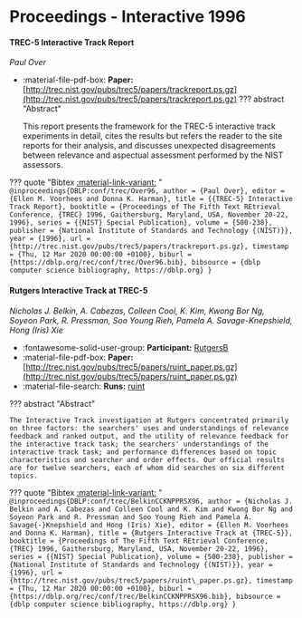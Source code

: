 # Proceedings - Interactive 1996 

#### TREC-5 Interactive Track Report

_Paul Over_

- :material-file-pdf-box: **Paper:** [http://trec.nist.gov/pubs/trec5/papers/trackreport.ps.gz](http://trec.nist.gov/pubs/trec5/papers/trackreport.ps.gz)
??? abstract "Abstract"
	
	This report presents the framework for the TREC-5 interactive track experiments in detail, cites the results but refers the reader to the site reports for their analysis, and discusses unexpected disagreements between relevance and aspectual assessment performed by the NIST assessors.
	

??? quote "Bibtex [:material-link-variant:](https://dblp.org/rec/conf/trec/Over96.bib) "
	```
	@inproceedings{DBLP:conf/trec/Over96,
		author = {Paul Over},
		editor = {Ellen M. Voorhees and Donna K. Harman},
		title = {{TREC-5} Interactive Track Report},
		booktitle = {Proceedings of The Fifth Text REtrieval Conference, {TREC} 1996, Gaithersburg, Maryland, USA, November 20-22, 1996},
		series = {{NIST} Special Publication},
		volume = {500-238},
		publisher = {National Institute of Standards and Technology {(NIST)}},
		year = {1996},
		url = {http://trec.nist.gov/pubs/trec5/papers/trackreport.ps.gz},
		timestamp = {Thu, 12 Mar 2020 00:00:00 +0100},
		biburl = {https://dblp.org/rec/conf/trec/Over96.bib},
		bibsource = {dblp computer science bibliography, https://dblp.org}
	}
	```

#### Rutgers Interactive Track at TREC-5

_Nicholas J. Belkin, A. Cabezas, Colleen Cool, K. Kim, Kwong Bor Ng, Soyeon Park, R. Pressman, Soo Young Rieh, Pamela A. Savage-Knepshield, Hong (Iris) Xie_

- :fontawesome-solid-user-group: **Participant:** [RutgersB](./participants.md#rutgersb)
- :material-file-pdf-box: **Paper:** [http://trec.nist.gov/pubs/trec5/papers/ruint_paper.ps.gz](http://trec.nist.gov/pubs/trec5/papers/ruint_paper.ps.gz)
- :material-file-search: **Runs:** [ruint](./runs.md#ruint)

??? abstract "Abstract"
	
	The Interactive Track investigation at Rutgers concentrated primarily on three factors: the searchers' uses and understandings of relevance feedback and ranked output, and the utility of relevance feedback for the interactive track task; the searchers' understandings of the interactive track task; and performance differences based on topic characteristics and searcher and order effects. Our official results are for twelve searchers, each of whom did searches on six different topics.
	

??? quote "Bibtex [:material-link-variant:](https://dblp.org/rec/conf/trec/BelkinCCKNPPRSX96.bib) "
	```
	@inproceedings{DBLP:conf/trec/BelkinCCKNPPRSX96,
		author = {Nicholas J. Belkin and A. Cabezas and Colleen Cool and K. Kim and Kwong Bor Ng and Soyeon Park and R. Pressman and Soo Young Rieh and Pamela A. Savage{-}Knepshield and Hong (Iris) Xie},
		editor = {Ellen M. Voorhees and Donna K. Harman},
		title = {Rutgers Interactive Track at {TREC-5}},
		booktitle = {Proceedings of The Fifth Text REtrieval Conference, {TREC} 1996, Gaithersburg, Maryland, USA, November 20-22, 1996},
		series = {{NIST} Special Publication},
		volume = {500-238},
		publisher = {National Institute of Standards and Technology {(NIST)}},
		year = {1996},
		url = {http://trec.nist.gov/pubs/trec5/papers/ruint\_paper.ps.gz},
		timestamp = {Thu, 12 Mar 2020 00:00:00 +0100},
		biburl = {https://dblp.org/rec/conf/trec/BelkinCCKNPPRSX96.bib},
		bibsource = {dblp computer science bibliography, https://dblp.org}
	}
	```


